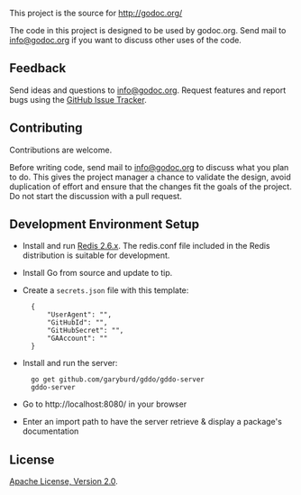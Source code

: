 This project is the source for http://godoc.org/

The code in this project is designed to be used by godoc.org. Send mail to
info@godoc.org if you want to discuss other uses of the code.

Feedback
--------

Send ideas and questions to info@godoc.org. Request features and report bugs
using the [GitHub Issue
Tracker](https://github.com/garyburd/gopkgdoc/issues/new). 


Contributing
------------

Contributions are welcome. 

Before writing code, send mail to info@godoc.org to discuss what you plan to
do. This gives the project manager a chance to validate the design, avoid
duplication of effort and ensure that the changes fit the goals of the project.
Do not start the discussion with a pull request. 

Development Environment Setup
-----------------------------

- Install and run [Redis 2.6.x](http://redis.io/download). The redis.conf file included in the Redis distribution is suitable for development.
- Install Go from source and update to tip.
- Create a `secrets.json` file with this template:

        {
            "UserAgent": "",
            "GitHubId": "",
            "GitHubSecret": "",
            "GAAccount": ""
        }

- Install and run the server:

        go get github.com/garyburd/gddo/gddo-server
        gddo-server

- Go to http://localhost:8080/ in your browser
- Enter an import path to have the server retrieve & display a package's documentation

License
-------

[Apache License, Version 2.0](http://www.apache.org/licenses/LICENSE-2.0.html).
